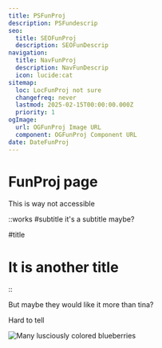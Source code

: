 ```yaml
---
title: PSFunProj
description: PSFundescrip
seo:
  title: SEOFunProj
  description: SEOFunDescrip
navigation:
  title: NavFunProj
  description: NavFunDescrip
  icon: lucide:cat
sitemap:
  loc: LocFunProj not sure
  changefreq: never
  lastmod: 2025-02-15T00:00:00.000Z
  priority: 1
ogImage:
  url: OGFunProj Image URL
  component: OGFunProj Component URL
date: DateFunProj
---
```


# FunProj page

This is way not accessible

::works
#subtitle
it's a subtitle maybe?

#title
# It is another title
::

But maybe they would like it more than tina?

Hard to tell

![Many lusciously colored blueberries](/blueberries.jpg)
